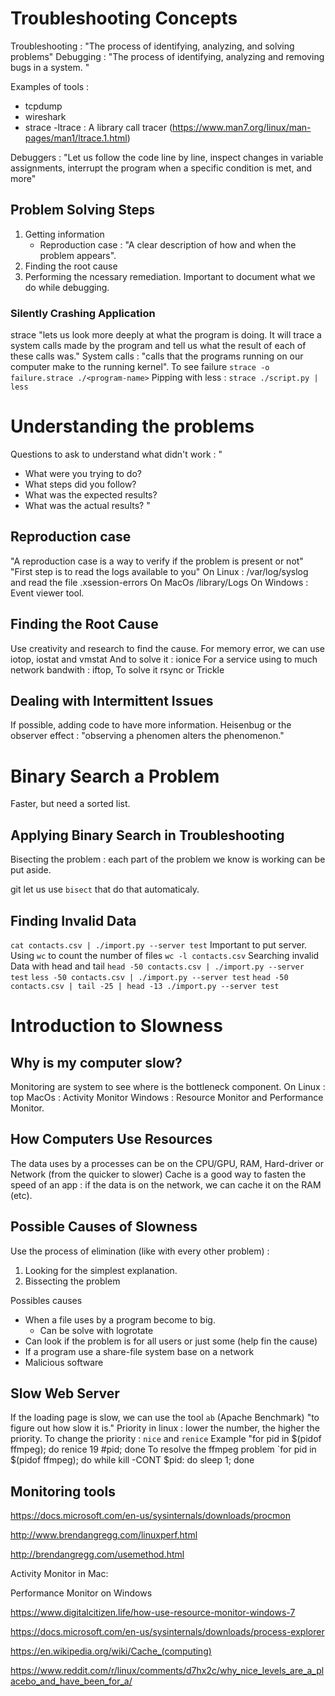 # Troubleshooting Concepts
Troubleshooting : "The process of identifying, analyzing, and solving problems"
Debugging : "The process of identifying, analyzing and removing bugs in a system. "

Examples of tools : 
- tcpdump 
- wireshark
- strace
-ltrace : A library call tracer (https://www.man7.org/linux/man-pages/man1/ltrace.1.html)

Debuggers : 
"Let us follow the code line by line, inspect changes in variable assignments, interrupt the program when a specific condition is met, and more"

## Problem Solving Steps 
1. Getting information
    - Reproduction case : "A clear description of how and when the problem appears".
2. Finding the root cause
3. Performing the ncessary remediation. 
Important to document what we do while debugging. 

### Silently Crashing Application
strace "lets us look more deeply at what the program is doing. It will trace a system calls made by the program and tell us what the result of each of these calls was."
System calls : "calls that the programs running on our computer make to the running kernel". 
To see failure `strace -o failure.strace ./<program-name>`
Pipping with less : `strace ./script.py | less`

# Understanding the problems
Questions to ask to understand what didn't work :
"
- What were you trying to do?
- What steps did you follow?
- What was the expected results?
- What was the actual results?
"

## Reproduction case 
"A reproduction case is a way to verify if the problem is present or not"
"First step is to read the logs available to you"
On Linux : /var/log/syslog and read the file .xsession-errors
On MacOs /library/Logs
On Windows : Event viewer tool.
## Finding the Root Cause
Use creativity and research to find the cause. 
For memory error, we can use iotop, iostat and vmstat
And to solve it : ionice
For a service using to much network bandwith : iftop,
To solve it rsync or Trickle
## Dealing with Intermittent Issues
If possible, adding code to have more information. 
Heisenbug or the observer effect : "observing a phenomen alters the phenomenon."

# Binary Search a Problem
Faster, but need a sorted list. 

## Applying Binary Search in Troubleshooting
Bisecting the problem : each part of the problem we know is working can be put aside.

git let us use `bisect` that do that automaticaly. 

## Finding Invalid Data 
`cat contacts.csv | ./import.py --server test`
Important to put server. 
Using `wc` to count the number of files
`wc -l contacts.csv`
Searching invalid Data with head and tail
`head -50 contacts.csv | ./import.py --server test`
`less -50 contacts.csv | ./import.py --server test`
`head -50 contacts.csv | tail -25 | head -13 ./import.py --server test`

# Introduction to Slowness
## Why is my computer slow?
Monitoring are system to see where is the bottleneck component. 
On Linux : top
MacOs : Activity Monitor
Windows : Resource Monitor and Performance Monitor. 

## How Computers Use Resources
The data uses by a processes can be on the CPU/GPU, RAM,  Hard-driver or Network (from the quicker to slower)
Cache is a good way to fasten the speed of an app : if the data is on the network, we can cache it on the RAM (etc).

## Possible Causes of Slowness
Use the process of elimination (like with every other problem) : 
1. Looking for the simplest explanation. 
2. Bissecting the problem

Possibles causes
- When a file uses by a program become to big. 
    - Can be solve with logrotate
- Can look if the problem is for all users or just some (help fin the cause)
- If a program use a share-file system base on a network
- Malicious software

## Slow Web Server
If the loading page is slow, we can use the tool `ab` (Apache Benchmark) "to figure out how slow it is."
Priority in linux : lower the number, the higher the priority. 
To change the priority  : `nice` and `renice`
Example "for pid in $(pidof ffmpeg); do renice 19 #pid; done
To resolve the ffmpeg problem
`for pid in $(pidof ffmpeg); do while kill -CONT $pid: do sleep 1; done

## Monitoring tools
https://docs.microsoft.com/en-us/sysinternals/downloads/procmon 

http://www.brendangregg.com/linuxperf.html

http://brendangregg.com/usemethod.html

Activity Monitor in Mac:

Performance Monitor on Windows

https://www.digitalcitizen.life/how-use-resource-monitor-windows-7

https://docs.microsoft.com/en-us/sysinternals/downloads/process-explorer

https://en.wikipedia.org/wiki/Cache_(computing)

https://www.reddit.com/r/linux/comments/d7hx2c/why_nice_levels_are_a_placebo_and_have_been_for_a/